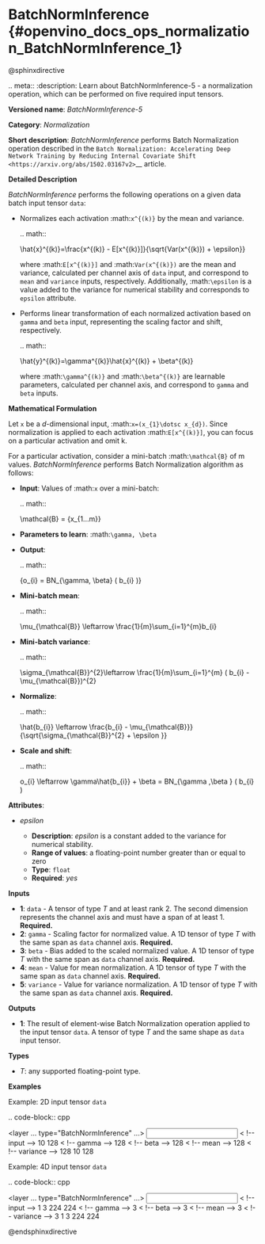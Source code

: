 # BatchNormInference {#openvino_docs_ops_normalization_BatchNormInference_1}

@sphinxdirective

.. meta::
  :description: Learn about BatchNormInference-5 - a normalization operation, which can be 
                performed on five required input tensors.

**Versioned name**: *BatchNormInference-5*

**Category**: *Normalization*

**Short description**: *BatchNormInference* performs Batch Normalization operation described in the `Batch Normalization: Accelerating Deep Network Training by Reducing Internal Covariate Shift <https://arxiv.org/abs/1502.03167v2>`__ article.

**Detailed Description**

*BatchNormInference* performs the following operations on a given data batch input tensor ``data``:

* Normalizes each activation :math:`x^{(k)}` by the mean and variance.
  
  .. math::
     
     \hat{x}^{(k)}=\frac{x^{(k)} - E[x^{(k)}]}{\sqrt{Var(x^{(k)}) + \epsilon}}

  where :math:`E[x^{(k)}]` and :math:`Var(x^{(k)})` are the mean and variance, calculated per channel axis of ``data`` input, and correspond to ``mean`` and ``variance`` inputs, respectively. Additionally, :math:`\epsilon` is a value added to the variance for numerical stability and corresponds to ``epsilon`` attribute.

* Performs linear transformation of each normalized activation based on ``gamma`` and ``beta`` input, representing the scaling factor and shift, respectively.
  
  .. math::
     
     \hat{y}^{(k)}=\gamma^{(k)}\hat{x}^{(k)} + \beta^{(k)}
  
  where :math:`\gamma^{(k)}` and :math:`\beta^{(k)}` are learnable parameters, calculated per channel axis, and correspond to ``gamma`` and ``beta`` inputs.

**Mathematical Formulation**

Let ``x`` be a *d*-dimensional input, :math:`x=(x_{1}\dotsc x_{d})`. Since normalization is applied to each activation :math:`E[x^{(k)}]`, you can focus on a particular activation and omit k.

For a particular activation, consider a mini-batch :math:`\mathcal{B}` of m values. *BatchNormInference* performs Batch Normalization algorithm as follows:

* **Input**: Values of :math:`x` over a mini-batch:
  
  .. math::
     
     \mathcal{B} = {x_{1...m}}

* **Parameters to learn**: :math:`\gamma, \beta`
* **Output**:
  
  .. math::
     
     {o_{i} = BN_{\gamma, \beta} ( b_{i} )}

* **Mini-batch mean**:
  
  .. math::
     
     \mu_{\mathcal{B}} \leftarrow \frac{1}{m}\sum_{i=1}^{m}b_{i}

* **Mini-batch variance**:
  
  .. math::
     
     \sigma_{\mathcal{B}}^{2}\leftarrow \frac{1}{m}\sum_{i=1}^{m} ( b_{i} - \mu_{\mathcal{B}})^{2}

* **Normalize**:
  
  .. math::
     
     \hat{b_{i}} \leftarrow \frac{b_{i} - \mu_{\mathcal{B}}}{\sqrt{\sigma_{\mathcal{B}}^{2} + \epsilon }}

* **Scale and shift**:
  
  .. math::
     
     o_{i} \leftarrow \gamma\hat{b_{i}} + \beta = BN_{\gamma ,\beta } ( b_{i} )

**Attributes**:

* *epsilon*
  
  * **Description**: *epsilon* is a constant added to the variance for numerical stability.
  * **Range of values**: a floating-point number greater than or equal to zero
  * **Type**: ``float``
  * **Required**: *yes*

**Inputs**

* **1**: ``data`` - A tensor of type *T* and at least rank 2. The second dimension represents the channel axis and must have a span of at least 1. **Required.**
* **2**: ``gamma`` - Scaling factor for normalized value. A 1D tensor of type *T* with the same span as ``data`` channel axis. **Required.**
* **3**: ``beta`` - Bias added to the scaled normalized value. A 1D tensor of type *T* with the same span as ``data`` channel axis. **Required.**
* **4**: ``mean`` - Value for mean normalization. A 1D tensor of type *T* with the same span as ``data`` channel axis. **Required.**
* **5**: ``variance`` - Value for variance normalization. A 1D tensor of type *T* with the same span as ``data`` channel axis. **Required.**

**Outputs**

* **1**: The result of element-wise Batch Normalization operation applied to the input tensor ``data``. A tensor of type *T* and the same shape as ``data`` input tensor.

**Types**

* *T*: any supported floating-point type.

**Examples**

Example: 2D input tensor ``data`` 

.. code-block:: cpp
   
   <layer ... type="BatchNormInference" ...>
       <data epsilon="9.99e-06" />
       <input>
           <port id="0">  < !-- input -->
               <dim>10</dim>
               <dim>128</dim>
           </port>
           <port id="1">  < !-- gamma -->
               <dim>128</dim>
           </port>
           <port id="2">  < !-- beta -->
               <dim>128</dim>
           </port>
           <port id="3">  < !-- mean -->
               <dim>128</dim>
           </port>
           <port id="4">  < !-- variance -->
               <dim>128</dim>
           </port>
       </input>
       <output>
           <port id="5">
               <dim>10</dim>
               <dim>128</dim>
           </port>
       </output>
   </layer>

Example: 4D input tensor ``data``

.. code-block:: cpp
   
   <layer ... type="BatchNormInference" ...>
       <data epsilon="9.99e-06" />
       <input>
           <port id="0">  < !-- input -->
               <dim>1</dim>
               <dim>3</dim>
               <dim>224</dim>
               <dim>224</dim>
           </port>
           <port id="1">  < !-- gamma -->
               <dim>3</dim>
           </port>
           <port id="2">  < !-- beta -->
               <dim>3</dim>
           </port>
           <port id="3">  < !-- mean -->
               <dim>3</dim>
           </port>
           <port id="4">  < !-- variance -->
               <dim>3</dim>
           </port>
       </input>
       <output>
           <port id="5">
               <dim>1</dim>
               <dim>3</dim>
               <dim>224</dim>
               <dim>224</dim>
           </port>
       </output>
   </layer>

@endsphinxdirective

